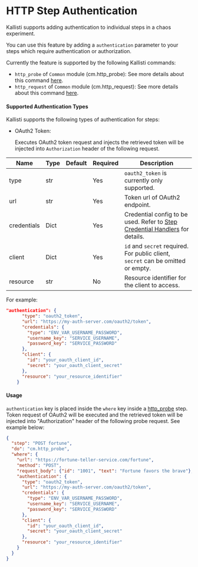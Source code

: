 # HTTP Step Authentication

Kallisti supports adding authentication to individual steps in a chaos
experiment.

You can use this feature by adding a `authentication` parameter to your steps
which require authentication or authorization.

Currently the feature is supported by the following Kallisti commands:

* `http_probe` of `Common` module (cm.http_probe): See more details about this
  command [here][http_probe].
* `http_request` of `Common` module (cm.http_request): See more details about
  this command [here][http_request].


#### Supported Authentication Types
 
Kallisti supports the following types of authentication for steps:

* OAuth2 Token:
  
  Executes OAuth2 token request and injects the retrieved token will be
  injected into `Authorization` header of the following request.
  
| Name        | Type | Default | Required | Description |
|-------------|------|---------|----------|-------------|
| type        | str  |         | Yes      | `oauth2_token` is currently only supported.
| url         | str  |         | Yes      | Token url of OAuth2 endpoint.
| credentials | Dict |         | Yes      | Credential config to be used. Refer to [Step Credential Handlers][step-creds-handler] for details.
| client      | Dict |         | Yes      | `id` and `secret` required. For public client, `secret` can be omitted or empty.
| resource    | str  |         | No       | Resource identifier for the client to access.
  
  For example:
  ```json
  "authentication": {
        "type": "oauth2_token",
        "url": "https://my-auth-server.com/oauth2/token",
        "credentials": {
          "type": "ENV_VAR_USERNAME_PASSWORD",
          "username_key": "SERVICE_USERNAME",
          "password_key": "SERVICE_PASSWORD"
        },
        "client": {
          "id": "your_oauth_client_id",
          "secret": "your_oauth_client_secret"
        },
        "resource": "your_resource_identifier"
      }
  ```

#### Usage

`authentication` key is placed inside the `where` key inside a [http_probe]
step. Token request of OAuth2 will be executed and the retrieved token will be
injected into "Authorization" header of the following probe request. See
example below:

```json
{
  "step": "POST fortune",
  "do": "cm.http_probe",
  "where": {
    "url": "https://fortune-teller-service.com/fortune",
    "method": "POST",
    "request_body": {"id": "1001", "text": "Fortune favors the brave"},
    "authentication": {
      "type": "oauth2_token",
      "url": "https://my-auth-server.com/oauth2/token",
      "credentials": {
        "type": "ENV_VAR_USERNAME_PASSWORD",
        "username_key": "SERVICE_USERNAME",
        "password_key": "SERVICE_PASSWORD"
      },
      "client": {
        "id": "your_oauth_client_id",
        "secret": "your_oauth_client_secret"
      },
      "resource": "your_resource_identifier"
    }
  }
}
```

[step-creds-handler]: ./step-credentials.md
[http_probe]: modules.md#http_probe
[http_request]: modules.md#http_request